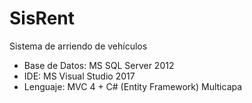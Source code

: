 # SisRent
Sistema de arriendo de vehículos

- Base de Datos: MS SQL Server 2012
- IDE: MS Visual Studio 2017
- Lenguaje: MVC 4 + C# (Entity Framework) Multicapa
